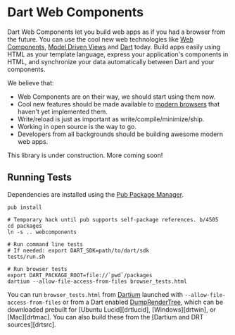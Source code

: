 Dart Web Components
===================

Dart Web Components let you build web apps as if you had a browser from the
future. You can use the cool new web technologies like [Web Components][wc],
[Model Driven Views][mdv] and [Dart][d] today. Build apps easily using HTML as
your template language, express your application's components in HTML, and
synchronize your data automatically between Dart and your components.

We believe that:

- Web Components are on their way, we should start using them now.
- Cool new features should be made available to [modern browsers][mb] that
  haven't yet implemented them.
- Write/reload is just as important as write/compile/minimize/ship.
- Working in open source is the way to go.
- Developers from all backgrounds should be building awesome modern web apps.

This library is under construction. More coming soon!


Running Tests
-------------

Dependencies are installed using the [Pub Package Manager][pub].

    pub install

    # Temporary hack until pub supports self-package references. b/4505
    cd packages
    ln -s .. webcomponents

    # Run command line tests
    # If needed: export DART_SDK=path/to/dart/sdk
    tests/run.sh

    # Run browser tests
    export DART_PACKAGE_ROOT=file://`pwd`/packages
    dartium --allow-file-access-from-files browser_tests.html

You can run `browser_tests.html` from [Dartium][Dartium] launched with
`--allow-file-access-from-files` or from a Dart enabled [DumpRenderTree][drt],
which can be downloaded prebuilt for [Ubuntu Lucid][drtlucid],
[Windows][drtwin], or [Mac][drtmac]. You can also build these from the
[Dartium and DRT sources][drtsrc].

[wc]: http://dvcs.w3.org/hg/webcomponents/raw-file/tip/explainer/index.html
[mdv]: http://code.google.com/p/mdv/
[d]: http://www.dartlang.org
[mb]: http://www.dartlang.org/support/faq.html#what-browsers-supported
[pub]: http://www.dartlang.org/docs/pub-package-manager/
[Dartium]: http://www.dartlang.org/dartium/index.html
[drt]: http://www.chromium.org/developers/testing/webkit-layout-tests
